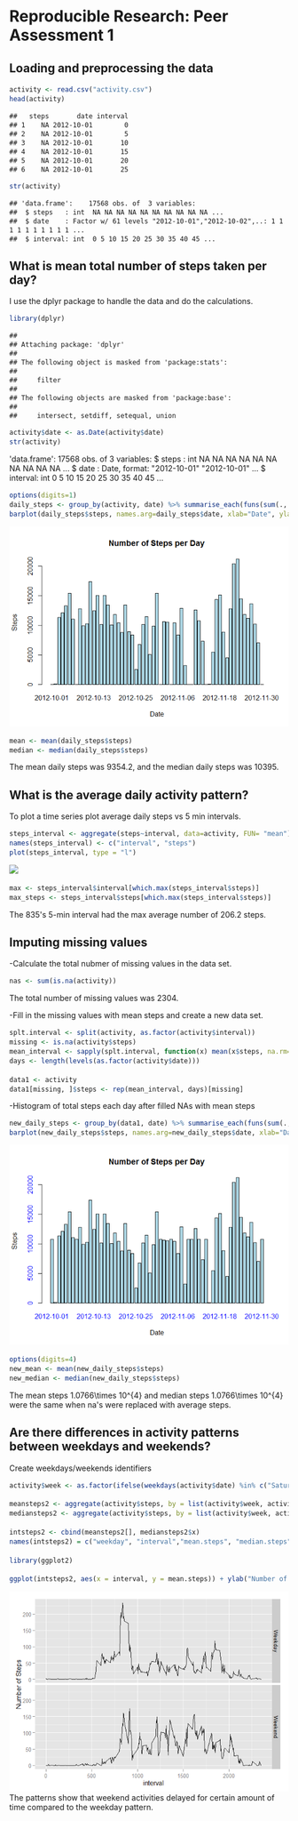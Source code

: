 # Reproducible Research: Peer Assessment 1

## Loading and preprocessing the data


```r
activity <- read.csv("activity.csv")
head(activity)
```

```
##   steps       date interval
## 1    NA 2012-10-01        0
## 2    NA 2012-10-01        5
## 3    NA 2012-10-01       10
## 4    NA 2012-10-01       15
## 5    NA 2012-10-01       20
## 6    NA 2012-10-01       25
```

```r
str(activity)
```

```
## 'data.frame':	17568 obs. of  3 variables:
##  $ steps   : int  NA NA NA NA NA NA NA NA NA NA ...
##  $ date    : Factor w/ 61 levels "2012-10-01","2012-10-02",..: 1 1 1 1 1 1 1 1 1 1 ...
##  $ interval: int  0 5 10 15 20 25 30 35 40 45 ...
```
## What is mean total number of steps taken per day?
I use the dplyr package to handle the data and do the calculations.


```r
library(dplyr)
```

```
## 
## Attaching package: 'dplyr'
## 
## The following object is masked from 'package:stats':
## 
##     filter
## 
## The following objects are masked from 'package:base':
## 
##     intersect, setdiff, setequal, union
```

```r
activity$date <- as.Date(activity$date)
str(activity)
```

'data.frame':	17568 obs. of  3 variables:
 $ steps   : int  NA NA NA NA NA NA NA NA NA NA ...
 $ date    : Date, format: "2012-10-01" "2012-10-01" ...
 $ interval: int  0 5 10 15 20 25 30 35 40 45 ...

```r
options(digits=1)
daily_steps <- group_by(activity, date) %>% summarise_each(funs(sum(., na.rm = TRUE)))
barplot(daily_steps$steps, names.arg=daily_steps$date, xlab="Date", ylab="Steps", main="Number of Steps per Day", col="light blue")
```

![](PA1_template_files/figure-html/unnamed-chunk-2-1.png) 

```r
mean <- mean(daily_steps$steps)
median <- median(daily_steps$steps)
```

The mean daily steps was 9354.2, and the median daily steps was 10395.

## What is the average daily activity pattern?
To plot a time series plot average daily steps vs 5 min intervals.


```r
steps_interval <- aggregate(steps~interval, data=activity, FUN= "mean") 
names(steps_interval) <- c("interval", "steps")
plot(steps_interval, type = "l")
```

![](PA1_template_files/figure-html/unnamed-chunk-3-1.png) 

```r
max <- steps_interval$interval[which.max(steps_interval$steps)]
max_steps <- steps_interval$steps[which.max(steps_interval$steps)]
```

The 835's 5-min interval had the max average number of 206.2 steps.

## Imputing missing values
-Calculate the total nubmer of missing values in the data set.


```r
nas <- sum(is.na(activity))
```
The total number of missing values was 2304.

-Fill in the missing values with mean steps and create a new data set.


```r
splt.interval <- split(activity, as.factor(activity$interval))
missing <- is.na(activity$steps)
mean_interval <- sapply(splt.interval, function(x) mean(x$steps, na.rm=T))
days <- length(levels(as.factor(activity$date)))

data1 <- activity
data1[missing, ]$steps <- rep(mean_interval, days)[missing]
```
-Histogram of total steps each day after filled NAs with mean steps


```r
new_daily_steps <- group_by(data1, date) %>% summarise_each(funs(sum(., na.rm = TRUE)))
barplot(new_daily_steps$steps, names.arg=new_daily_steps$date, xlab="Date", ylab="Steps", col.axis="blue", main="Number of Steps per Day", col="light blue")
```

![](PA1_template_files/figure-html/unnamed-chunk-6-1.png) 

```r
options(digits=4)
new_mean <- mean(new_daily_steps$steps)
new_median <- median(new_daily_steps$steps)
```

The mean steps 1.0766\times 10^{4} and median steps 1.0766\times 10^{4} were the same when na's were replaced with average steps.

## Are there differences in activity patterns between weekdays and weekends?
Create weekdays/weekends identifiers


```r
activity$week <- as.factor(ifelse(weekdays(activity$date) %in% c("Saturday","Sunday"), "Weekend", "Weekday"))

meansteps2 <- aggregate(activity$steps, by = list(activity$week, activity$interval), mean, na.rm=TRUE)
mediansteps2 <- aggregate(activity$steps, by = list(activity$week, activity$interval), median, na.rm=TRUE)

intsteps2 <- cbind(meansteps2[], mediansteps2$x)
names(intsteps2) = c("weekday", "interval","mean.steps", "median.steps")

library(ggplot2)

ggplot(intsteps2, aes(x = interval, y = mean.steps)) + ylab("Number of Steps") + geom_line() + facet_grid(weekday~.)
```

![](PA1_template_files/figure-html/weeklypattern-1.png) 
The patterns show that weekend activities delayed for certain amount of time compared to the weekday pattern.
